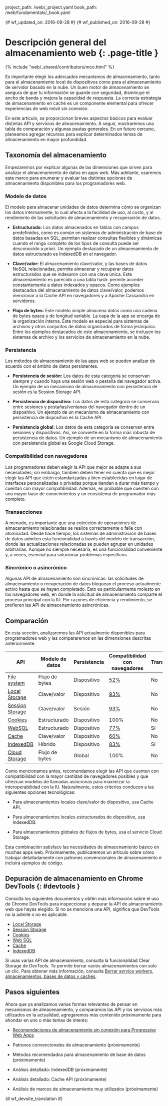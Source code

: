 project_path: /web/_project.yaml
book_path: /web/fundamentals/_book.yaml

{# wf_updated_on: 2016-09-28 #}
{# wf_published_on: 2016-09-28 #}

# Descripción general del almacenamiento web {: .page-title }

{% include "web/_shared/contributors/mco.html" %}

Es importante elegir los adecuados mecanismos de almacenamiento, tanto para el almacenamiento local de
dispositivos como para el almacenamiento de servidor basado en la nube.  Un buen motor de almacenamiento se asegura de que
tu información se guarde con seguridad, disminuye el ancho de banda y mejora
la capacidad de respuesta. La correcta estrategia de almacenamiento en caché es un componente elemental
para ofrecer experiencias de web móvil sin conexión.

En este artículo, se proporcionan breves aspectos básicos para evaluar distintas API y servicios de
almacenamiento. A seguir, mostraremos una tabla de comparación y algunas
pautas generales. En un futuro cercano, planeamos agregar recursos para explicar
determinados temas de almacenamiento en mayor profundidad.

## Taxonomía del almacenamiento

Empezaremos por explicar algunas de las dimensiones que sirven para analizar el almacenamiento
de datos en apps web. Más adelante, usaremos este marco para enumerar y evaluar
las distintas opciones de almacenamiento disponibles para los programadores web.

### Modelo de datos

El modelo para almacenar unidades de datos determina cómo se organizan los datos internamente,
lo cual afecta a la facilidad de uso, al costo, y al rendimiento de las solicitudes de almacenamiento y
recuperación de datos.

* **Estructurado:** Los datos almacenados en tablas con campos predefinidos, como es común
en sistemas de administración de base de datos basadas en SQL,
permiten realizar consultas flexibles
y dinámicas cuando el rango completo de los tipos de consulta puede ser desconocido a priori. Un ejemplo destacado de un almacenamiento de datos estructurado es IndexedDB en el
navegador.

* **Clave/valor:** El almacenamiento clave/valor, y las bases de datos NoSQL relacionadas, permite
almacenar y recuperar datos estructurados que se indexaron con una clave única.
Este almacenamiento es parecido a una tabla hash: permite acceder constantemente
a datos indexados y opacos. Como ejemplos destacados del almacenamiento de datos clave/valor, podemos mencionar a
la Cache API en navegadores y a Apache Cassandra en servidores.

* **Flujo de bytes:** Este modelo simple almacena datos como una cadena de bytes opaca y de longitud
variable. La capa
de la app se encarga de la organización interna. Este modelo es especial para sistemas de archivos y otros conjuntos de datos
organizados de forma jerárquica. Entre los ejemplos destacados de este almacenamiento, se incluyen los
sistemas de archivo y los servicios de almacenamiento en la nube.

### Persistencia

Los métodos de almacenamiento de las apps web se pueden analizar de acuerdo con el ámbito de datos
persistentes.

* **Persistencia de sesión:** Los datos de esta categoría se conservan siempre y cuando
haya una sesión web o pestaña del navegador activa. Un ejemplo de un mecanismo
de almacenamiento con persistencia de sesión es la Session Storage API.

* **Persistencia de dispositivo:** Los datos de esta categoría se conservan entre sesiones y
pestañas/ventanas del navegador dentro de un dispositivo. Un ejemplo de un mecanismo
de almacenamiento con persistencia de dispositivo es la Cache API.

* **Persistencia global:** Los datos de esta categoría se conservan entre sesiones y
dispositivos. Así, se convierte en la forma más robusta de persistencia de datos. Un ejemplo de un mecanismo
de almacenamiento con persistencia global es Google Cloud Storage.

### Compatibilidad con navegadores

Los programadores deben elegir la API que mejor se adapte a sus necesidades; sin embargo,
también deben tener en cuenta que es mejor elegir las API que estén estandarizadas
y bien establecidas en lugar de interfaces personalizadas o privadas porque
tienden a durar más tiempo y cuentan con mayor compatibilidad. Además, es probable que
cuenten con una mayor base de conocimientos y un ecosistema de programador más completo.

### Transacciones

A menudo, es importante que una colección de operaciones de almacenamiento relacionadas
se realice correctamente o falle con atomicidad. Desde hace tiempo, los sistemas de administración de bases de datos
admiten esta funcionalidad a través del modelo de transacción, donde las actualizaciones relacionadas se pueden
agrupar en unidades arbitrarias. Aunque no siempre necesaria, es una funcionalidad conveniente y, a veces, esencial para
solucionar problemas específicos.

### Sincrónico o asincrónico

Algunas API de almacenamiento son sincrónicas: las solicitudes de almacenamiento o
recuperación de datos bloquean el proceso actualmente activo hasta que se hayan completado. Esto
es particularmente molesto en los navegadores web, en donde la solicitud de almacenamiento
comparte el proceso principal con la IU. Por razones de eficiencia y rendimiento,
se prefieren las API de almacenamiento asincrónicas.

## Comparación

En esta sección, analizaremos las API actualmente disponibles para programadores web
y las compararemos en las dimensiones descritas anteriormente.

<table>
  <thead>
    <th>API</th>
    <th>Modelo de
datos</th>
    <th>Persistencia</th>
    <th>Compatibilidad con
navegadores</th>
    <th>Transacciones</th>
    <th>Sincrónico o asincrónico</th>
  </thead>
  <tbody>
    <tr>
      <td><a href="https://developer.mozilla.org/en-US/docs/Web/API/FileSystem">File system</a></td>
      <td>Flujo de bytes</td>
      <td>Dispositivo</td>
      <td><a href="http://caniuse.com/#feat=filesystem">52%</a></td>
      <td>No</td>
      <td>Asincrónico</td>
    </tr>
    <tr>
      <td><a href="https://developer.mozilla.org/en-US/docs/Web/API/Window/localStorage">Local Storage</a></td>
      <td>Clave/valor</td>
      <td>Dispositivo</td>
      <td><a href="http://caniuse.com/#feat=namevalue-storage">93%</a></td>
      <td>No</td>
      <td>Sincrónico</td>
    </tr>
    <tr>
      <td><a href="https://developer.mozilla.org/en-US/docs/Web/API/Window/sessionStorage">Session Storage</a></td>
      <td>Clave/valor</td>
      <td>Sesión</td>
      <td><a href="http://caniuse.com/#feat=namevalue-storage">93%</a></td>
      <td>No</td>
      <td>Sincrónico</td>
    </tr>
    <tr>
      <td><a href="https://developer.mozilla.org/en-US/docs/Web/HTTP/Cookies">Cookies</a></td>
      <td>Estructurado</td>
      <td>Dispositivo</td>
      <td>100%</td>
      <td>No</td>
      <td>Sincrónico</td>
    </tr>
    <tr>
      <td><a href="https://www.w3.org/TR/webdatabase/">WebSQL</a></td>
      <td>Estructurado</td>
      <td>Dispositivo</td>
      <td><a href="http://caniuse.com/#feat=sql-storage">77%</a></td>
      <td>Sí</td>
      <td>Asincrónico</td>
    </tr>
    <tr>
      <td><a href="https://developer.mozilla.org/en-US/docs/Web/API/CacheStorage">Cache</a></td>
      <td>Clave/valor</td>
      <td>Dispositivo</td>
      <td><a href="http://caniuse.com/#feat=serviceworkers">60%</a></td>
      <td>No</td>
      <td>Asincrónico</td>
    </tr>
    <tr>
      <td><a href="https://developer.mozilla.org/en-US/docs/Web/API/IndexedDB_API">IndexedDB</a></td>
      <td>Híbrido</td>
      <td>Dispositivo</td>
      <td><a href="http://caniuse.com/#feat=indexeddb">83%</a></td>
      <td>Sí</td>
      <td>Asincrónico</td>
    </tr>
    <tr>
      <td><a href="https://cloud.google.com/storage/">Cloud Storage</a></td>
      <td>Flujo de bytes</td>
      <td>Global</td>
      <td>100%</td>
      <td>No</td>
      <td>Ambos</td>
    </tr>
  <tbody>
</table>

Como mencionamos antes, recomendamos elegir las API que cuenten con compatibilidad con
la mayor cantidad de navegadores posibles y que ofrezcan modelos de llamadas asíncronas para maximizar
la interoperabilidad con la IU. Naturalmente, estos criterios conducen a las siguientes opciones
tecnológicas:

* Para almacenamientos locales clave/valor de dispositivo, usa Cache API.

* Para almacenamientos locales estructurados de dispositivo, usa IndexedDB.

* Para almacenamientos globales de flujos de bytes, usa el servicio Cloud Storage.

Esta combinación satisface las necesidades de almacenamiento básico en muchas apps web.
Próximamente, publicaremos un artículo sobre cómo trabajar detalladamente con patrones convencionales
de almacenamiento e incluirá ejemplos de código.

## Depuración de almacenamiento en Chrome DevTools {: #devtools }

Consulta los siguientes documentos y obtén más información sobre el uso de Chrome DevTools para
inspeccionar y depurar la API de almacenamiento web que hayas elegido. Si no se menciona una API,
significa que DevTools no la admite o no es aplicable.

* [Local Storage](/web/tools/chrome-devtools/manage-data/local-storage#local-storage)
* [Session Storage](/web/tools/chrome-devtools/manage-data/local-storage#session-storage)
* [Cookies](/web/tools/chrome-devtools/manage-data/cookies)
* [Web SQL](/web/tools/chrome-devtools/manage-data/local-storage#web-sql)
* [Cache](/web/tools/chrome-devtools/progressive-web-apps#caches)
* [IndexedDB](/web/tools/chrome-devtools/manage-data/local-storage#indexeddb)

Si usas varias API de almacenamiento, consulta la funcionalidad Clear Storage de
DevTools. Te permite borrar varios almacenamientos con solo
un clic. Para obtener más información, consulta [Borrar service workers, almacenamientos, bases de datos y
cachés](/web/tools/chrome-devtools/manage-data/local-storage#clear-storage).


## Pasos siguientes

Ahora que ya analizamos varias formas relevantes de pensar en mecanismos de
almacenamiento, y comparamos las API y los servicios más utilizados en la actualidad,
agregaremos más contenido próximamente para ahondar en uno o más temas
de interés:

* [Recomendaciones de almacenamiento sin conexión para Progressive Web Apps](offline-for-pwa)

* Patrones convencionales de almacenamiento (próximamente)

* Métodos recomendados para almacenamiento de base de datos (próximamente)

* Análisis detallado: IndexedDB (próximamente)

* Análisis detallado: Cache API (próximamente)

* Análisis de marcos de almacenamiento muy utilizados (próximamente)


{# wf_devsite_translation #}
